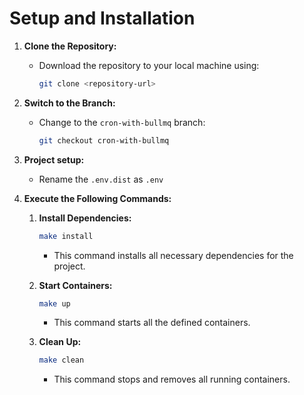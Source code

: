 # Setup and Installation


1. **Clone the Repository:**

   - Download the repository to your local machine using:

     ```bash
     git clone <repository-url>
     ```

2. **Switch to the Branch:**

   - Change to the `cron-with-bullmq` branch:

     ```bash
     git checkout cron-with-bullmq
     ```
3. **Project setup:**
   - Rename the `.env.dist` as `.env`
     
3. **Execute the Following Commands:**

   1. **Install Dependencies:**

      ```bash
      make install
      ```

      - This command installs all necessary dependencies for the project.

   2. **Start Containers:**

      ```bash
      make up
      ```

      - This command starts all the defined containers.

   3. **Clean Up:**

      ```bash
      make clean
      ```

      - This command stops and removes all running containers.

